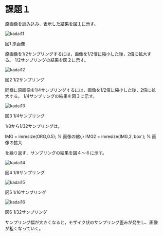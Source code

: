 # 課題１

原画像を読み込み，表示した結果を図１に示す。

![kadai11](https://user-images.githubusercontent.com/35340807/34880905-4321aa60-f7f5-11e7-8aea-f775f7e11f8f.png)

図1 原画像

原画像を1/2サンプリングするには，画像を1/2倍に縮小した後，2倍に拡大する。
1/2サンプリングの結果を図２に示す。

![kadai12](https://user-images.githubusercontent.com/35340807/34881249-5dec0bc8-f7f6-11e7-992d-92075734a55b.png)

図2 1/2サンプリング

同様に原画像を1/4サンプリングするには，画像を1/2倍に縮小した後，2倍に拡大する。
1/4サンプリングの結果を図３に示す。

![kadai13](https://user-images.githubusercontent.com/35340807/34881238-5c34fa60-f7f6-11e7-920d-af161800956d.png)

図3 1/4サンプリング

1/8から1/32サンプリングは，

IMG = imresize(ORG,0.5); % 画像の縮小
IMG2 = imresize(IMG,2,'box'); % 画像の拡大

を繰り返す．サンプリングの結果を図４～６に示す。

![kadai14](https://user-images.githubusercontent.com/35340807/34881239-5c62efba-f7f6-11e7-8e31-747598d0065f.png)

図4 1/8サンプリング

![kadai15](https://user-images.githubusercontent.com/35340807/34881240-5c895e48-f7f6-11e7-9151-c69956ac2260.png)

図5 1/16サンプリング

![kadai16](https://user-images.githubusercontent.com/35340807/34881241-5cb0a200-f7f6-11e7-8445-8c2dfd69213d.png)

図6 1/32サンプリング

サンプリング幅が大きくなると，モザイク状のサンプリング歪みが発生し、画像が粗くなっていく。
